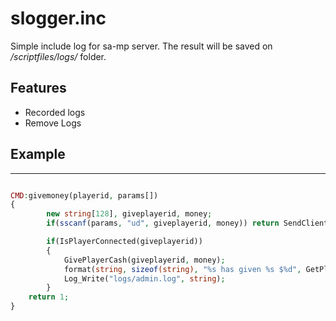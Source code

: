 # slogger.inc
Simple include log for sa-mp server. The result will be saved on */scriptfiles/logs/* folder. 

## Features
* Recorded logs
* Remove Logs
  
## Example
---------------------------------
```php

CMD:givemoney(playerid, params[])
{
		new string[128], giveplayerid, money;
		if(sscanf(params, "ud", giveplayerid, money)) return SendClientMessage(playerid, -1, " /givemoney [playerid] [money]");

		if(IsPlayerConnected(giveplayerid))
		{
			GivePlayerCash(giveplayerid, money);
			format(string, sizeof(string), "%s has given %s $%d", GetPlayerName(playerid), GetPlayerName(giveplayerid),money);
			Log_Write("logs/admin.log", string);
		}
    return 1;
}
```
